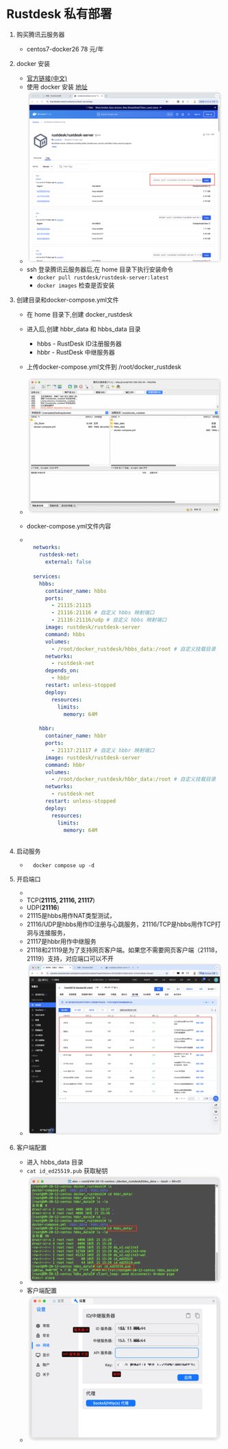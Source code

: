 # Rustdesk 私有部署

1. 购买腾讯云服务器

    - centos7-docker26 78 元/年

2. docker 安装

    - [官方链接(中文)](https://rustdesk.com/docs/zh-cn/self-host/rustdesk-server-oss/install/)
    - 使用 docker 安装 [地址](https://hub.docker.com/r/rustdesk/rustdesk-server/tags)
    - ![image-20241021174805633](assets/image-20241021174805633.png)
    - ssh 登录腾讯云服务器后,在 home 目录下执行安装命令
        - `docker pull rustdesk/rustdesk-server:latest`
        - `docker images` 检查是否安装

3. 创建目录和docker-compose.yml文件

    - 在 home 目录下,创建 docker_rustdesk

    - 进入后,创建 hbbr_data 和 hbbs_data 目录

        - hbbs - RustDesk ID注册服务器
        - hbbr - RustDesk 中继服务器

    - 上传docker-compose.yml文件到 /root/docker_rustdesk

    - ![image-20241021175055469](assets/image-20241021175055469.png)

    - docker-compose.yml文件内容

    - ```yml
        
        networks:
          rustdesk-net:
            external: false
        
        services:
          hbbs:
            container_name: hbbs
            ports:
              - 21115:21115
              - 21116:21116 # 自定义 hbbs 映射端口
              - 21116:21116/udp # 自定义 hbbs 映射端口
            image: rustdesk/rustdesk-server
            command: hbbs 
            volumes:
              - /root/docker_rustdesk/hbbs_data:/root # 自定义挂载目录
            networks:
              - rustdesk-net
            depends_on:
              - hbbr
            restart: unless-stopped
            deploy:
              resources:
                limits:
                  memory: 64M
        
          hbbr:
            container_name: hbbr
            ports:
              - 21117:21117 # 自定义 hbbr 映射端口
            image: rustdesk/rustdesk-server
            command: hbbr
            volumes:
              - /root/docker_rustdesk/hbbr_data:/root # 自定义挂载目录
            networks:
              - rustdesk-net
            restart: unless-stopped
            deploy:
              resources:
                limits:
                  memory: 64M
        
        ```

4. 启动服务

    - ```shell
        docker compose up -d
        ```

5. 开启端口

    - 
    - TCP(**21115, 21116, 21117**)
    - UDP(**21116**)
    - 21115是hbbs用作NAT类型测试，
    - 21116/UDP是hbbs用作ID注册与心跳服务，21116/TCP是hbbs用作TCP打洞与连接服务，
    - 21117是hbbr用作中继服务
    - 21118和21119是为了支持网页客户端。如果您不需要网页客户端（21118，21119）支持，对应端口可以不开
    - ![image-20241021175503016](assets/image-20241021175503016.png)

6. 客户端配置

    - 进入 hbbs_data 目录
    - `cat id_ed25519.pub` 获取秘钥
    - ![image-20241021175902670](assets/image-20241021175902670.png)
    - 客户端配置
    - ![image-20241021180039662](assets/image-20241021180039662.png)
